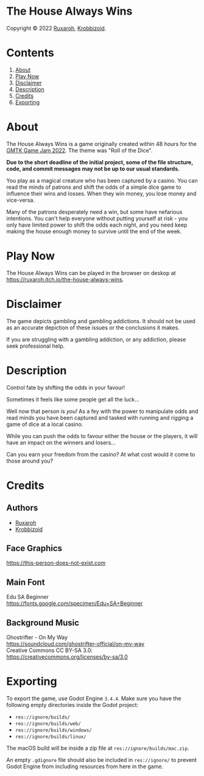 # The House Always Wins
Copyright &copy; 2022 [Ruxaroh](https://github.com/ruxaroh),
[Krobbizoid](https://github.com/krobbi).

# Contents
1. [About](#about)
2. [Play Now](#play-now)
3. [Disclaimer](#disclaimer)
4. [Description](#description)
5. [Credits](#credits)
6. [Exporting](#exporting)

# About
The House Always Wins is a game originally created within 48 hours for the
[GMTK Game Jam 2022](https://itch.io/jam/gmtk-jam-2022). The theme was
"Roll of the Dice".

__Due to the short deadline of the initial project, some of the file structure,
code, and commit messages may not be up to our usual standards.__

You play as a magical creature who has been captured by a casino. You can read
the minds of patrons and shift the odds of a simple dice game to influence
their wins and losses. When they win money, you lose money and vice-versa.

Many of the patrons desperately need a win, but some have nefarious intentions.
You can't help everyone without putting yourself at risk - you only have
limited power to shift the odds each night, and you need keep making the house
enough money to survive until the end of the week.

# Play Now
The House Always Wins can be played in the browser on deskop at
https://ruxaroh.itch.io/the-house-always-wins.

# Disclaimer
The game depicts gambling and gambling addictions. It should not be used as an
accurate depiction of these issues or the conclusions it makes.

If you are struggling with a gambling addiction, or any addiction, please seek
professional help.

# Description
Control fate by shifting the odds in your favour!

Sometimes it feels like some people get all the luck...

Well now that person is _you!_ As a fey with the power to manipulate odds and
read minds you have been captured and tasked with running and rigging a game of
dice at a local casino.

While you can push the odds to favour either the house or the players, it will
have an impact on the winners and losers...

Can you earn your freedom from the casino? At what cost would it come to those
around you?

# Credits

## Authors
* [Ruxaroh](https://github.com/ruxaroh)
* [Krobbizoid](https://github.com/krobbizoid)

## Face Graphics
https://this-person-does-not-exist.com

## Main Font
Edu SA Beginner  
https://fonts.google.com/specimen/Edu+SA+Beginner

## Background Music
Ghostrifter - On My Way  
https://soundcloud.com/ghostrifter-official/on-my-way  
Creative Commons CC BY-SA 3.0: https://creativecommons.org/licenses/by-sa/3.0

# Exporting
To export the game, use Godot Engine `3.4.4`. Make sure you have the following
empty directories inside the Godot project:

* `res://ignore/builds/`
* `res://ignore/builds/web/`
* `res://ignore/builds/windows/`
* `res://ignore/builds/linux/`

The macOS build will be inside a zip file at `res://ignore/builds/mac.zip`.

An empty `.gdignore` file should also be included in `res://ignore/` to prevent
Godot Engine from including resources from here in the game.
